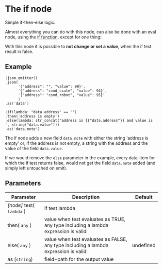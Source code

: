 The if node
=====================

Simple if-then-else logic.

Almost everything you can do with this node, can also be done with an eval node, using the [if function](../../dfs_script_language/built-in_functions.md#special-if-function),
except for one thing: 

With this node it is possible to **not change or set a value**, when the if test result in false.

Example
-------
```dfs  
|json_emitter()
.json(
      '{"address": "", "value": 99}',
      '{"address": "cond_scale", "value": 94}',
      '{"address": "cond_robot", "value": 95}'
      )
.as('data') 

|if(lambda: "data.address" == '')
.then('address is empty')
.else(lambda: str_concat('address is {{"data.address"}} and value is ', string("data.value")))
.as('data.note')

``` 

The if node adds a new field `data.note` with either the string 'address is empty' or, if the address is not empty,
a string with the address and the value of the field `data.value`.

If we would remove the `else` parameter in the example, every data-item for which the if test returns false, would not get the field
`data.note` added (and simply left untouched on emit).

Parameters
----------

| Parameter                 | Description                                                                         | Default   |
|---------------------------|-------------------------------------------------------------------------------------|-----------|
| _[node]_ test( `lambda` ) | if test lambda                                                                      |           |
| then( `any` )             | value when test evaluates as TRUE, any type including a lambda expression is valid  |           |
| else( `any` )             | value when test evaluates as FALSE, any type including a lambda expression is valid | undefined |
| as (`string`)             | field-path for the output value                                                     |           | 
 